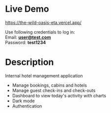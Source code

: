 # Live Demo

https://the-wild-oasis-eta.vercel.app/

Use following credentials to log in:  
Email: **user@test.com**  
Password: **test1234**

# Description

Internal hotel management application

- Manage bookings, cabins and hotels
- Manage guest check-ins and check-outs
- Dashboard to view today's activity with charts
- Dark mode
- Authentication
